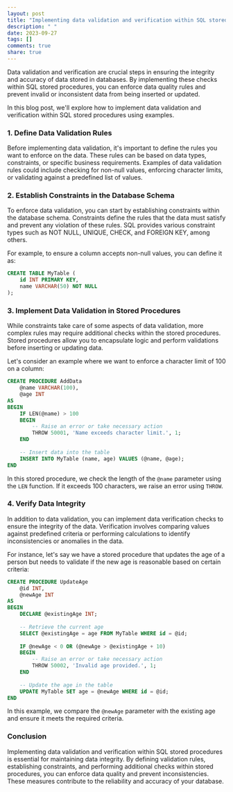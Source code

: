 ```yaml
---
layout: post
title: "Implementing data validation and verification within SQL stored procedures"
description: " "
date: 2023-09-27
tags: []
comments: true
share: true
---
```


Data validation and verification are crucial steps in ensuring the integrity and accuracy of data stored in databases. By implementing these checks within SQL stored procedures, you can enforce data quality rules and prevent invalid or inconsistent data from being inserted or updated.

In this blog post, we'll explore how to implement data validation and verification within SQL stored procedures using examples.

### 1. Define Data Validation Rules

Before implementing data validation, it's important to define the rules you want to enforce on the data. These rules can be based on data types, constraints, or specific business requirements. Examples of data validation rules could include checking for non-null values, enforcing character limits, or validating against a predefined list of values.

### 2. Establish Constraints in the Database Schema

To enforce data validation, you can start by establishing constraints within the database schema. Constraints define the rules that the data must satisfy and prevent any violation of these rules. SQL provides various constraint types such as NOT NULL, UNIQUE, CHECK, and FOREIGN KEY, among others.

For example, to ensure a column accepts non-null values, you can define it as:

```sql
CREATE TABLE MyTable (
    id INT PRIMARY KEY,
    name VARCHAR(50) NOT NULL
);
```

### 3. Implement Data Validation in Stored Procedures

While constraints take care of some aspects of data validation, more complex rules may require additional checks within the stored procedures. Stored procedures allow you to encapsulate logic and perform validations before inserting or updating data.

Let's consider an example where we want to enforce a character limit of 100 on a column:

```sql
CREATE PROCEDURE AddData
    @name VARCHAR(100),
    @age INT
AS
BEGIN
    IF LEN(@name) > 100
    BEGIN
        -- Raise an error or take necessary action
        THROW 50001, 'Name exceeds character limit.', 1;
    END
    
    -- Insert data into the table
    INSERT INTO MyTable (name, age) VALUES (@name, @age);
END
```

In this stored procedure, we check the length of the `@name` parameter using the `LEN` function. If it exceeds 100 characters, we raise an error using `THROW`.

### 4. Verify Data Integrity

In addition to data validation, you can implement data verification checks to ensure the integrity of the data. Verification involves comparing values against predefined criteria or performing calculations to identify inconsistencies or anomalies in the data.

For instance, let's say we have a stored procedure that updates the age of a person but needs to validate if the new age is reasonable based on certain criteria:

```sql
CREATE PROCEDURE UpdateAge
    @id INT,
    @newAge INT
AS
BEGIN
    DECLARE @existingAge INT;
    
    -- Retrieve the current age
    SELECT @existingAge = age FROM MyTable WHERE id = @id;
    
    IF @newAge < 0 OR (@newAge > @existingAge + 10)
    BEGIN
        -- Raise an error or take necessary action
        THROW 50002, 'Invalid age provided.', 1;
    END
    
    -- Update the age in the table
    UPDATE MyTable SET age = @newAge WHERE id = @id;
END
```

In this example, we compare the `@newAge` parameter with the existing age and ensure it meets the required criteria.

### Conclusion

Implementing data validation and verification within SQL stored procedures is essential for maintaining data integrity. By defining validation rules, establishing constraints, and performing additional checks within stored procedures, you can enforce data quality and prevent inconsistencies. These measures contribute to the reliability and accuracy of your database.